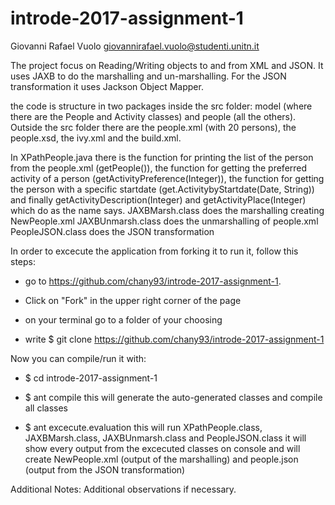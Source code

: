 # introde-2017-assignment-1

Giovanni Rafael Vuolo 
giovannirafael.vuolo@studenti.unitn.it

The project focus on Reading/Writing objects to and from XML and JSON. It uses JAXB to do the marshalling and un-marshalling. For the JSON transformation it uses Jackson Object Mapper.


the code is structure in two packages inside the src folder: model (where there are the People and Activity classes) and people (all the others). Outside the src folder there are the people.xml (with 20 persons), the people.xsd, the ivy.xml and the build.xml.

In XPathPeople.java there is the function for printing the list of the person from the people.xml (getPeople()), the function for getting the preferred activity of a person (getActivityPreference(Integer)), the function for getting the person with a specific startdate (get.ActivitybyStartdate(Date, String)) and finally getActivityDescription(Integer) and getActivityPlace(Integer) which do as the name says.
JAXBMarsh.class does the marshalling creating NewPeople.xml
JAXBUnmarsh.class does the unmarshalling of people.xml
PeopleJSON.class does the JSON transformation


In order to excecute the application from forking it to run it, follow this steps:

- go to https://github.com/chany93/introde-2017-assignment-1.
- Click on "Fork" in the upper right corner of the page

- on your terminal go to a folder of your choosing
- write $ git clone https://github.com/chany93/introde-2017-assignment-1


Now you can compile/run it with:

- $ cd introde-2017-assignment-1
- $ ant compile
this will generate the auto-generated classes and compile all classes

- $ ant excecute.evaluation
this will run XPathPeople.class, JAXBMarsh.class, JAXBUnmarsh.class and PeopleJSON.class
it will show every output from the excecuted classes on console and will create NewPeople.xml (output of the marshalling) and people.json (output from the JSON transformation)



Additional Notes: Additional observations if necessary.
